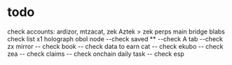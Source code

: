 # todo
check accounts:
ardizor, mtzacat, zek
Aztek > zek
perps
main bridge
blabs
check list
x1
holograph
obol node
--check saved **
--check A tab
--check zx mirror
-- check book
-- check data to earn cat
-- check ekubo
-- check zea
-- check claims
-- check onchain daily task
-- check esp
